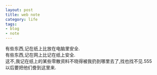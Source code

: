 ```yaml
--- 
layout: post
title: web note
category: life
tags: 
- blog
- note
---
```

有些东西,记在纸上比放在电脑里安全.  
有些东西,记在网上比记在纸上安全.  
这不,我记在纸上的某些零散资料不晓得被我扔到哪里去了,找也找不见.555  
以后要把他们誊到这里来.
